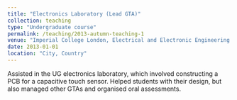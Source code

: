 ```yaml
---
title: "Electronics Laboratory (Lead GTA)"
collection: teaching
type: "Undergraduate course"
permalink: /teaching/2013-autumn-teaching-1
venue: "Imperial College London, Electrical and Electronic Engineering Department"
date: 2013-01-01
location: "City, Country"
---
```


Assisted in the UG electronics laboratory, which involved constructing a PCB for a capacitive touch sensor. Helped students with their design, but also managed other GTAs and organised oral assessments.


